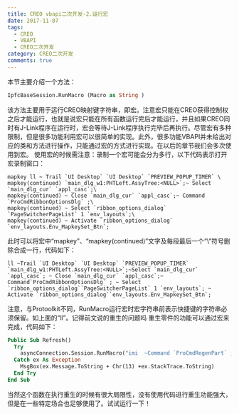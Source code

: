 ```yaml
---
title: CREO vbapi二次开发-2.运行宏
date: 2017-11-07
tags:
  - CREO
  - VBAPI
  - CREO二次开发
category: CREO二次开发
comments: true
---
```

本节主要介绍一个方法：

```vb
IpfcBaseSession.RunMacro (Macro as String )
```

该方法主要用于运行CREO映射键字符串，即宏。注意宏只能在CREO获得控制权之后才能运行，也就是说宏只能在所有函数运行完后才能运行，并且如果CREO同时有J-Link程序在运行时，宏会等待J-Link程序执行完毕后再执行。尽管宏有多种限制，但是很多功能利用宏可以很简单的实现。此外，很多功能VBAPI并未给出对应的类和方法进行操作，只能通过宏的方式进行实现。在以后的章节我们会多次使用到宏。
使用宏的时候需注意：录制一个宏可能会分为多行，以下代码表示打开宏录制窗口：

```
mapkey ll ~ Trail `UI Desktop` `UI Desktop` `PREVIEW_POPUP_TIMER` \
mapkey(continued) `main_dlg_w1:PHTLeft.AssyTree:<NULL>`;~ Select `main_dlg_cur` `appl_casc`;\
mapkey(continued) ~ Close `main_dlg_cur` `appl_casc`;~ Command `ProCmdRibbonOptionsDlg` ;\
mapkey(continued) ~ Select `ribbon_options_dialog` `PageSwitcherPageList` 1 `env_layouts`;\
mapkey(continued) ~ Activate `ribbon_options_dialog` `env_layouts.Env_MapkeySet_Btn`;
```

此时可以将宏中“mapkey”、“mapkey(continued)”文字及每段最后一个“\”符号删除合成一行，代码如下：

```
ll ~Trail `UI Desktop` `UI Desktop` `PREVIEW_POPUP_TIMER` `main_dlg_w1:PHTLeft.AssyTree:<NULL>`;~Select `main_dlg_cur` `appl_casc`; ~ Close `main_dlg_cur` `appl_casc`;~ Command`ProCmdRibbonOptionsDlg` ; ~ Select `ribbon_options_dialog``PageSwitcherPageList` 1 `env_layouts`; ~ Activate `ribbon_options_dialog``env_layouts.Env_MapkeySet_Btn`;
```

注意，与Protoolkit不同，RunMacro运行宏时宏字符串前表示快捷键的字符串必须保留。如上面的“ll”。记得前文说的重生的问题吗 重生零件的功能可以通过宏来完成，代码如下：

```vb
Public Sub Refresh()
  Try
    asyncConnection.Session.RunMacro("imi  ~Command `ProCmdRegenPart` ;")
  Catch ex As Exception
    MsgBox(ex.Message.ToString + Chr(13) +ex.StackTrace.ToString)
  End Try
End Sub
```

当然这个函数在执行重生的时候有很大局限性，没有使用代码进行重生功能强大，但是在一些特定场合也足够使用了。试试运行一下！